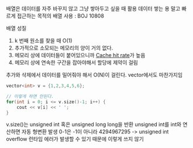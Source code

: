 배열은 데이터를 자주 바꾸지 않고 그냥 쌓아두고 싶을 때 활용
데이터 쌓는 용 말고 빠르게 접근하는 목적의 배열 사용 : BOJ 10808

배열 성질
1. k 번째 원소를 찾을 때 O(1)
2. 추가적으로 소모되는 메모리의 양이 거의 없다.
3. 메모리 상에 데이터들이 붙어있으니까 [Cache hit rate](Cache_hit_rate)가 높음
4. 메모리 상에 연속한 구간을 잡아야해서 할당에 제약이 걸림

추가와 삭제에서 데이터를 밀어줘야 해서 O(N)이 걸린다.
vector에서도 마찬가지임

```c++
vector<int> v = {1,2,3,4,5,6};

// 이렇게 하면 안된다.
for(int i = 0; i <= v.size()-1; i++) {
	cout << v[i] << ' ';
}
```
v.size()는 unsigned int 혹은 unsigned long long을 반환
 unsigned int를 int와 연산하면 자동 형변환 발생 0-1은 -1이 아니라 4294967295 -> unsigned int overflow
런타임 에러가 발생할 수 있기 때문에 이렇게 쓰지 않기


